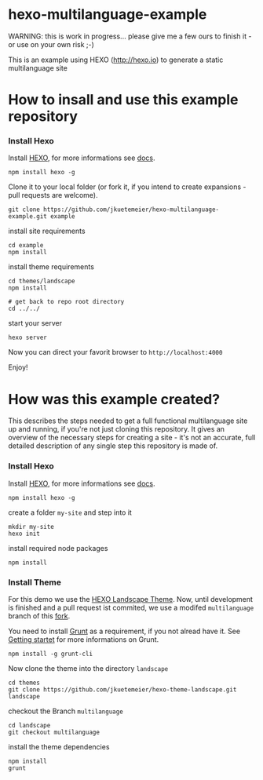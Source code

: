hexo-multilanguage-example
==========================

WARNING: this is work in progress... please give me a few ours to finish it - or use on your own risk ;-)

This is an example using HEXO (http://hexo.io) to generate a static multilanguage site

How to insall and use this example repository
=============================================

### Install Hexo

Install [HEXO](http://hexo.io), for more informations see [docs](http://hexo.io/docs/).

```
npm install hexo -g
```

Clone it to your local folder (or fork it, if you intend to create expansions - pull requests are welcome).

```
git clone https://github.com/jkuetemeier/hexo-multilanguage-example.git example
```

install site requirements

```
cd example
npm install
```

install theme requirements

```
cd themes/landscape
npm install

# get back to repo root directory
cd ../../
```

start your server

```
hexo server
```

Now you can direct your favorit browser to `http://localhost:4000`

Enjoy!

How was this example created?
=============================

This describes the steps needed to get a full functional multilanguage site up and running, if you're not just cloning this repository. It gives an overview of the necessary steps for creating a site - it's not an accurate, full detailed description of any single step this repository is made of.

### Install Hexo

Install [HEXO](http://hexo.io), for more informations see [docs](http://hexo.io/docs/).

```
npm install hexo -g
```

create a folder `my-site` and step into it

```
mkdir my-site
hexo init
```

install required node packages

```
npm install
```

### Install Theme

For this demo we use the [HEXO Landscape Theme](https://github.com/hexojs/hexo-theme-landscape). Now, until development is finished and a pull request ist commited, we use a modifed `multilanguage` branch of this [fork](https://github.com/jkuetemeier/hexo-theme-landscape/tree/multilanguage).

You need to install [Grunt](http://gruntjs.com) as a requirement, if you not alread have it. See [Getting startet](http://gruntjs.com/getting-started) for more informations on Grunt.

```
npm install -g grunt-cli
```

Now clone the theme into the directory `landscape`

```
cd themes
git clone https://github.com/jkuetemeier/hexo-theme-landscape.git landscape
```

checkout the Branch `multilanguage`

```
cd landscape
git checkout multilanguage
```

install the theme dependencies

```
npm install
grunt
```
